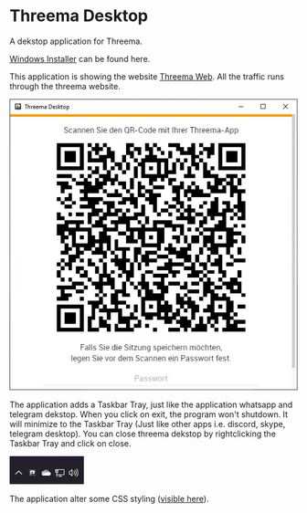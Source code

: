 # Threema Desktop

A dekstop application for Threema.

[Windows Installer](https://github.com/callFEELD/Threema-Desktop/releases) can be found here.

This application is showing the website [Threema Web](https://web.threema.ch/).
All the traffic runs through the threema website.

![ThreemaDekstopApplication](https://raw.githubusercontent.com/callFEELD/Threema-Desktop/master/docs/img/Threema-Desktop-Application.jpg?token=AGCZAMFQFG3NND44SVPAEMS6FC4XY)

The application adds a Taskbar Tray, just like the application whatsapp and telegram dekstop. When you click on exit, the program won't shutdown. It will minimize to the Taskbar Tray (Just like other apps i.e. discord, skype, telegram desktop). You can close threema dekstop by rightclicking the Taskbar Tray and click on close.

![ThreemaDekstopTaskbarTray](https://raw.githubusercontent.com/callFEELD/Threema-Desktop/master/docs/img/Threema-Desktop-Taskbar-Tray.jpg?token=AGCZAMHAT4M7GC7IZWTBDM26FC4ZU)


The application alter some CSS styling ([visible here](https://github.com/callFEELD/Threema-Desktop/blob/master/assets/css/override.css)).

